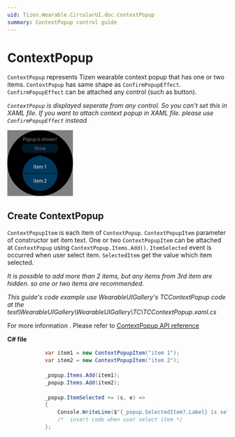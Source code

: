 ```yaml
---
uid: Tizen.Wearable.CircularUI.doc.ContextPopup
summary: ContextPopup control guide
---
```


# ContextPopup
`ContextPopup` represents Tizen wearable context popup that has one or two items.
`ContextPopup` has same shape as `ConfirmPopupEffect`. `ConfirmPopupEffect` can be attached any control (such as button).

*`ContextPopup` is displayed seperate from any control. So you can't set this in XAML file.*
*If you want to attach context popup in XAML file. please use `ConfirmPopupEffect` instead*

![context_popup](data/context_popup.png)


## Create ContextPopup
`ContextPopupItem` is each item of `ContextPopup`. `ContextPopupItem` parameter of constructor set item text.
One or two `ContextPopupItem` can be attached at `ContextPopup` using `ContextPopup.Items.Add()`. `ItemSelected` event is occurred when user select item. `SelectedItem` get the value which item selected.

*It is possible to add more than 2 items, but any items from 3rd item are hidden. so one or two items are recommended.*

_This guide's code example use WearableUIGallery's TCContextPopup code at the test\WearableUIGallery\WearableUIGallery\TC\TCContextPopup.xaml.cs_

For more information . Please refer to [ContextPopup  API reference](https://samsung.github.io/Tizen.CircularUI/api/Tizen.Wearable.CircularUI.Forms.ContextPopup.html)

**C# file**
```cs
            var item1 = new ContextPopupItem("item 1");
            var item2 = new ContextPopupItem("item 2");

            _popup.Items.Add(item1);
            _popup.Items.Add(item2);

            _popup.ItemSelected += (s, e) =>
            {
                Console.WriteLine($"{_popup.SelectedItem?.Label} is selected");
                /*  insert code when user select item */
            };
```
